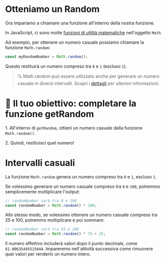 # Otteniamo un Random

Ora impariamo a chiamare una funzione all'interno della nostra funzione.

In JavaScript, ci sono molte [funzioni di utilità matematiche](https://developer.mozilla.org/en-US/docs/Web/JavaScript/Reference/Global_Objects/Math#Methods) nell'oggetto `Math`.

Ad esempio, per ottenere un numero casuale possiamo chiamare la funzione `Math.random`:

```js
const myRandomNumber = Math.random();
```

Questo restituirà un numero compreso tra `0` e `1` (escluso `1`).

> 🔍 Math.random può essere utilizzato anche per generare un numero casuale in diversi intervalli. Scopri i [dettagli](https://university.alchemy.com/course/js/sc/5d7d8df209d5ed335cbf0912/stage/5d7e76c309d5ed335cbf0923?tab=details) per ulteriori informazioni.

# 🏁 Il tuo obiettivo: completare la funzione getRandom

1\. All'interno di `getRandom`, ottieni un numero casuale dalla funzione `Math.random()`.

2\. Quindi, restituisci quel numero!

# Intervalli casuali

La funzione `Math.random` genera un numero compreso tra `0` e `1`, escluso `1`.

Se volessimo generare un numero casuale compreso tra `0` e `100`, potremmo semplicemente moltiplicare l'output:

```js
// randomNumber sarà tra 0 e 100
const randomNumber = Math.random() * 100;
```

Allo stesso modo, se volessimo ottenere un numero casuale compreso tra 25 e 100, potremmo moltiplicare e poi sommare:

```js
// randomNumber sarà tra 25 e 100
const randomNumber = Math.random() * 75 + 25;
```

Il numero effettivo includerà valori dopo il punto decimale, come `81.00635445515044`. Impareremo nell`attività successiva come rimuovere quei valori per renderlo un numero intero.
